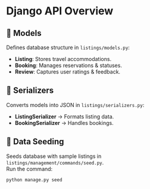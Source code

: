 # Django API Overview  

## 📌 Models  
Defines database structure in `listings/models.py`:  
- **Listing**: Stores travel accommodations.  
- **Booking**: Manages reservations & statuses.  
- **Review**: Captures user ratings & feedback.  

## 📌 Serializers  
Converts models into JSON in `listings/serializers.py`:  
- **ListingSerializer** → Formats listing data.  
- **BookingSerializer** → Handles bookings.  

## 📌 Data Seeding  
Seeds database with sample listings in `listings/management/commands/seed.py`.  
Run the command:  
```bash
python manage.py seed
